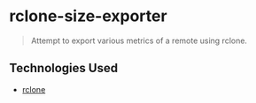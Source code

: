 # rclone-size-exporter

> Attempt to export various metrics of a remote using rclone.

## Technologies Used

* [rclone](https://rclone.org/)
